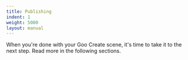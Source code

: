 ```yaml
---
title: Publishing
indent: 1
weight: 5000
layout: manual
---
```

When you're done with your Goo Create scene, it's time to take it to the next step. Read more in the following sections.